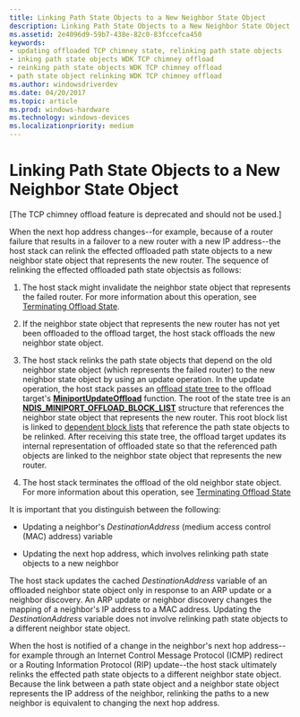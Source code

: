 ```yaml
---
title: Linking Path State Objects to a New Neighbor State Object
description: Linking Path State Objects to a New Neighbor State Object
ms.assetid: 2e4096d9-59b7-438e-82c0-83fccefca450
keywords:
- updating offloaded TCP chimney state, relinking path state objects
- inking path state objects WDK TCP chimney offload
- reinking path state objects WDK TCP chimney offload
- path state object relinking WDK TCP chimney offload
ms.author: windowsdriverdev
ms.date: 04/20/2017
ms.topic: article
ms.prod: windows-hardware
ms.technology: windows-devices
ms.localizationpriority: medium
---
```


# Linking Path State Objects to a New Neighbor State Object


\[The TCP chimney offload feature is deprecated and should not be used.\]




When the next hop address changes--for example, because of a router failure that results in a failover to a new router with a new IP address--the host stack can relink the effected offloaded path state objects to a new neighbor state object that represents the new router. The sequence of relinking the effected offloaded path state objectsis as follows:

1.  The host stack might invalidate the neighbor state object that represents the failed router. For more information about this operation, see [Terminating Offload State](terminating-offload-state.md).

2.  If the neighbor state object that represents the new router has not yet been offloaded to the offload target, the host stack offloads the new neighbor state object.

3.  The host stack relinks the path state objects that depend on the old neighbor state object (which represents the failed router) to the new neighbor state object by using an update operation. In the update operation, the host stack passes an [offload state tree](offload-state-tree.md) to the offload target's [**MiniportUpdateOffload**](https://msdn.microsoft.com/library/windows/hardware/ff560463) function. The root of the state tree is an [**NDIS\_MINIPORT\_OFFLOAD\_BLOCK\_LIST**](https://msdn.microsoft.com/library/windows/hardware/ff566469) structure that references the neighbor state object that represents the new router. This root block list is linked to [dependent block lists](offload-block-lists.md) that reference the path state objects to be relinked. After receiving this state tree, the offload target updates its internal representation of offloaded state so that the referenced path objects are linked to the neighbor state object that represents the new router.

4.  The host stack terminates the offload of the old neighbor state object. For more information about this operation, see [Terminating Offload State](terminating-offload-state.md)

It is important that you distinguish between the following:

-   Updating a neighbor's *DestinationAddress* (medium access control (MAC) address) variable

-   Updating the next hop address, which involves relinking path state objects to a new neighbor

The host stack updates the cached *DestinationAddress* variable of an offloaded neighbor state object only in response to an ARP update or a neighbor discovery. An ARP update or neighbor discovery changes the mapping of a neighbor's IP address to a MAC address. Updating the *DestinationAddress* variable does not involve relinking path state objects to a different neighbor state object.

When the host is notified of a change in the neighbor's next hop address--for example through an Internet Control Message Protocol (ICMP) redirect or a Routing Information Protocol (RIP) update--the host stack ultimately relinks the effected path state objects to a different neighbor state object. Because the link between a path state object and a neighbor state object represents the IP address of the neighbor, relinking the paths to a new neighbor is equivalent to changing the next hop address.

 

 





